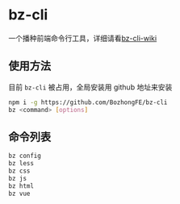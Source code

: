 # bz-cli

一个播种前端命令行工具，详细请看[bz-cli-wiki](https://github.com/BozhongFE/bz-cli/wiki)

## 使用方法

目前 `bz-cli` 被占用，全局安装用 github 地址来安装

```bash
npm i -g https://github.com/BozhongFE/bz-cli
bz <command> [options]
```

## 命令列表

```bash
bz config
bz less
bz css
bz js
bz html
bz vue
```